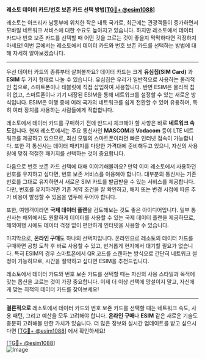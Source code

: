 **레소토 데이터 카드/번호 보존 카드 선택 방법[[TG💪+ @esim1088](https://t.me/s/esim1088)]**

레소토는 아프리카 남동부에 위치한 작은 내륙 국가로, 최근에는 관광객들이 증가하면서 모바일 네트워크 서비스에 대한 수요도 높아지고 있습니다. 하지만 레소토에서 데이터 카드나 번호 보존 카드를 선택할 때 어떤 것을 고르는 것이 좋을지 막막하다면 걱정하지 마세요! 이번 글에서는 레소토에서 데이터 카드와 번호 보존 카드를 선택하는 방법에 대해 자세히 알아보겠습니다.

---

우선 데이터 카드의 종류부터 살펴볼까요? 데이터 카드는 크게 **유심칩(SIM Card)** 과 **ESIM** 두 가지 형태로 나눌 수 있습니다. 유심칩은 우리가 일반적으로 사용하는 물리적인 칩으로, 스마트폰이나 태블릿에 직접 삽입하여 사용합니다. 반면 ESIM은 물리적 칩이 없고, 스마트폰이나 기기 내장된 ESIM을 통해 네트워크를 설정할 수 있는 새로운 방식입니다. ESIM은 여행 중에 여러 국가의 네트워크를 쉽게 전환할 수 있어 유용하며, 특히 여러 장치를 사용하는 사람들에게 적합합니다.

레소토에서 데이터 카드를 구매하기 전에 반드시 체크해야 할 사항은 바로 **네트워크 속도**입니다. 현재 레소토에서는 주요 통신사인 **MASCOM**과 **Vodacom** 등이 LTE 네트워크를 제공하고 있으므로, 최신 모델의 스마트폰이라면 빠른 인터넷 접속이 가능합니다. 또한 각 통신사는 데이터 패키지를 다양한 가격대에 준비해두고 있으니, 자신의 사용량에 맞춰 적절한 패키지를 선택하는 것이 중요합니다.

다음으로 번호 보존 카드 선택에 대해 이야기해볼까요? 만약 이미 레소토에서 사용하던 번호를 유지하고 싶다면, 번호 보존 서비스를 이용해야 합니다. 대부분의 통신사는 기존 번호를 그대로 유지하면서 새로운 SIM 카드를 발급받을 수 있는 서비스를 제공합니다. 다만, 번호를 유지하려면 기존 계약 조건을 잘 확인하고, 해지 또는 변경 시점에 따른 추가 비용이 발생할 수 있음을 염두에 두어야 합니다.

또한, 여행객이라면 **국제 데이터 플랜**을 검토해보는 것도 좋은 아이디어입니다. 일부 통신사는 해외에서도 원활하게 데이터를 사용할 수 있는 국제 데이터 플랜을 제공하므로, 해외여행 시에도 데이터 걱정 없이 편안하게 인터넷을 사용할 수 있습니다.

마지막으로, **온라인 구매**도 하나의 선택지입니다. 온라인으로 레소토의 데이터 카드를 구매하면 공항 도착 후 바로 사용할 수 있고, 번거롭게 현지에서 대기할 필요가 없습니다. 특히 ESIM의 경우 스마트폰에서 QR 코드를 스캔하는 방식으로 간단히 네트워크 설정이 가능하므로, 시간을 절약하고 싶다면 ESIM을 추천드립니다.

레소토에서 데이터 카드와 번호 보존 카드를 선택할 때는 자신의 사용 스타일과 목적에 맞는 옵션을 고르는 것이 가장 중요합니다. 이제 더 이상 선택에 망설이지 말고, 자신에게 맞는 최적의 데이터 카드를 찾아보세요!

---

**결론적으로** 레소토에서 데이터 카드와 번호 보존 카드를 선택할 때는 네트워크 속도, 사용 패턴, 그리고 예산을 모두 고려해야 합니다. **온라인 구매**나 **ESIM** 같은 새로운 기술도 충분히 고려해볼 만한 가치가 있습니다. 더 많은 정보와 실시간 업데이트를 받고 싶으시다면 [[TG💪+ @esim1088](https://t.me/s/esim1088)] 에서 확인하세요!

[[TG💪+ @esim1088](https://t.me/s/esim1088)]  
![Image](https://i.postimg.cc/Y0z9fWf4/image.png)